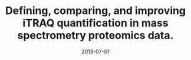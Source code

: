 ---
link: https://dx.doi.org/10.1074/mcp.M112.021592
journal: Molecular & cellular proteomics &#58; MCP
title: Defining, comparing, and improving iTRAQ quantification in mass spectrometry proteomics data.
date: 2013-07-01
authors: Hultin-Rosenberg, L, Forshed, J, Branca, RM, Lehtiö, J, Johansson, HJ
---